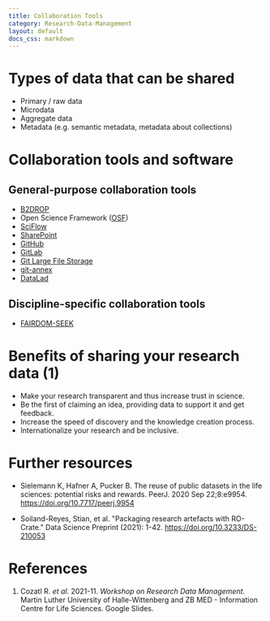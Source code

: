 ```yaml
---
title: Collaboration Tools
category: Research-Data-Management
layout: default
docs_css: markdown
---
```

# Types of data that can be shared
* Primary / raw data
* Microdata
* Aggregate data
* Metadata (e.g. semantic metadata, metadata about collections)

# Collaboration tools and software

## General-purpose collaboration tools
* [B2DROP](https://eudat.eu/services/userdoc/b2drop)
* Open Science Framework ([OSF](https://osf.io/dashboard))
* [SciFlow](https://www.sciflow.net/en/)
* [SharePoint](https://www.microsoft.com/en-us/microsoft-365/sharepoint/collaboration)
* [GitHub](https://github.com/)
* [GitLab](https://gitlab.com/gitlab-org/gitlab)
* [Git Large File Storage](https://git-lfs.github.com/)
* [git-annex](https://git-annex.branchable.com/)
* [DataLad](https://www.datalad.org/#what-is-datalad)

## Discipline-specific collaboration tools
* [FAIRDOM-SEEK](https://seek4science.org/)

# Benefits of sharing your research data (1)
* Make your research transparent and thus increase trust in science.
* Be the first of claiming an idea, providing data to support it and get feedback.
* Increase the speed of discovery and the knowledge creation process.
* Internationalize your research and be inclusive.

# Further resources

- Sielemann K, Hafner A, Pucker B. The reuse of public datasets in the
  life sciences: potential risks and rewards. PeerJ. 2020 Sep
  22;8:e9954. https://doi.org/10.7717/peerj.9954
  
- Soiland-Reyes, Stian, et al. "Packaging research artefacts with
  RO-Crate." Data Science Preprint (2021):
  1-42. https://doi.org/10.3233/DS-210053

# References
1. Cozatl R. *et al.* 2021-11. *Workshop on Research Data Management*. Martin Luther University of Halle-Wittenberg and ZB MED - Information Centre for Life Sciences. Google Slides.
